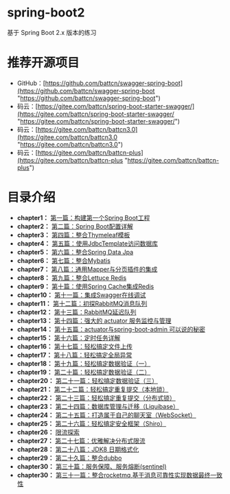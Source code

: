 # spring-boot2

基于 Spring Boot 2.x 版本的练习

# 推荐开源项目

- GitHub：[https://github.com/battcn/swagger-spring-boot](https://github.com/battcn/swagger-spring-boot "https://github.com/battcn/swagger-spring-boot")
- 码云：[https://gitee.com/battcn/spring-boot-starter-swagger/](https://gitee.com/battcn/spring-boot-starter-swagger/ "https://gitee.com/battcn/spring-boot-starter-swagger/")
- 码云：[https://gitee.com/battcn/battcn3.0](https://gitee.com/battcn/battcn3.0 "https://gitee.com/battcn/battcn3.0")
- 码云：[https://gitee.com/battcn/battcn-plus](https://gitee.com/battcn/battcn-plus "https://gitee.com/battcn/battcn-plus")

# 目录介绍

- **chapter1：** [第一篇：构建第一个Spring Boot工程](http://blog.battcn.com/2018/04/20/springboot/v2-introducing/)
- **chapter2：** [第二篇：Spring Boot配置详解](http://blog.battcn.com/2018/04/22/springboot/v2-config-properties/)
- **chapter3：** [第四篇：整合Thymeleaf模板](http://blog.battcn.com/2018/04/28/springboot/v2-web-thymeleaf/)
- **chapter4：** [第五篇：使用JdbcTemplate访问数据库](http://blog.battcn.com/2018/05/07/springboot/v2-orm-jdbc/)
- **chapter5：** [第六篇：整合Spring Data Jpa](http://blog.battcn.com/2018/05/08/springboot/v2-orm-jpa/)
- **chapter6：** [第七篇：整合Mybatis](http://blog.battcn.com/2018/05/09/springboot/v2-orm-mybatis/)
- **chapter7：** [第八篇：通用Mapper与分页插件的集成](http://blog.battcn.com/2018/05/10/springboot/v2-orm-mybatis-plugin/)
- **chapter8：** [第九篇：整合Lettuce Redis](http://blog.battcn.com/2018/05/11/springboot/v2-nosql-redis/)
- **chapter9：** [第十篇：使用Spring Cache集成Redis](http://blog.battcn.com/2018/05/13/springboot/v2-cache-redis/)
- **chapter10：** [第十一篇：集成Swagger在线调试](http://blog.battcn.com/2018/05/16/springboot/v2-config-swagger/)
- **chapter11：** [第十二篇：初探RabbitMQ消息队列](http://blog.battcn.com/2018/05/22/springboot/v2-queue-rabbitmq/)
- **chapter12：** [第十三篇：RabbitMQ延迟队列](http://blog.battcn.com/2018/05/23/springboot/v2-queue-rabbitmq-delay/)
- **chapter13：** [第十四篇：强大的 actuator 服务监控与管理](http://blog.battcn.com/2018/05/24/springboot/v2-actuator-introduce/)
- **chapter14：** [第十五篇：actuator与spring-boot-admin 可以说的秘密](http://blog.battcn.com/2018/05/24/springboot/v2-actuator-monitor/)
- **chapter15：** [第十六篇：定时任务详解](http://blog.battcn.com/2018/05/29/springboot/v2-other-scheduling/)
- **chapter16：** [第十七篇：轻松搞定文件上传](http://blog.battcn.com/2018/05/31/springboot/v2-other-upload/)
- **chapter17：** [第十八篇：轻松搞定全局异常](http://blog.battcn.com/2018/06/01/springboot/v2-other-exception/)
- **chapter18：** [第十九篇：轻松搞定数据验证（一）](http://blog.battcn.com/2018/06/05/springboot/v2-other-validate1/)
- **chapter19：** [第二十篇：轻松搞定数据验证（二）](http://blog.battcn.com/2018/06/06/springboot/v2-other-validate2/)
- **chapter20：** [第二十一篇：轻松搞定数据验证（三）](http://blog.battcn.com/2018/06/07/springboot/v2-other-validate3/)
- **chapter21：** [第二十二篇：轻松搞定重复提交（本地锁）](http://blog.battcn.com/2018/06/12/springboot/v2-cache-locallock/)
- **chapter22：** [第二十三篇：轻松搞定重复提交（分布式锁）](http://blog.battcn.com/2018/06/13/springboot/v2-cache-redislock/)
- **chapter23：** [第二十四篇：数据库管理与迁移（Liquibase）](http://blog.battcn.com/2018/06/20/springboot/v2-other-liquibase/)
- **chapter24：** [第二十五篇：打造属于自己的聊天室（WebSocket）](https://github.com/battcn/spring-boot2-learning/tree/master/chapter24)
- **chapter25：** [第二十六篇：轻松搞定安全框架（Shiro）](https://github.com/battcn/spring-boot2-learning/tree/master/chapter25)
- **chapter26：** [限流探索](https://github.com/battcn/spring-boot2-learning/tree/master/chapter26)
- **chapter27：** [第二十七篇：优雅解决分布式限流](https://github.com/battcn/spring-boot2-learning/tree/master/chapter27)
- **chapter28：** [第二十八篇：JDK8 日期格式化](https://github.com/battcn/spring-boot2-learning/tree/master/chapter28)
- **chapter29：** [第二十久篇：整合dubbo](https://github.com/zcoway/spring-boot2-learning/tree/master/chapter29)
- **chapter30：** [第三十篇：服务保障、服务熔断(sentinel)](https://github.com/zcoway/spring-boot2-learning/tree/master/chapter30)
- **chapter30：** [第三十一篇：整合rocketmq,基于消息可靠性实现数据最终一致性](https://github.com/zcoway/spring-boot2-learning/tree/master/chapter31)




